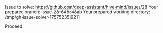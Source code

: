 Issue to solve: https://github.com/deep-assistant/hive-mind/issues/28
Your prepared branch: issue-28-648c48ab
Your prepared working directory: /tmp/gh-issue-solver-1757523519211

Proceed.